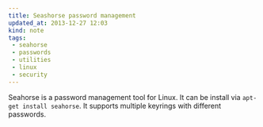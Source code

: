 ```yaml
---
title: Seashorse password management
updated_at: 2013-12-27 12:03
kind: note
tags:
 - seahorse
 - passwords
 - utilities
 - linux
 - security
--- 
```


Seahorse is a password management tool for Linux. It can be install via
`apt-get install seahorse`. It supports multiple keyrings with different
passwords. 
